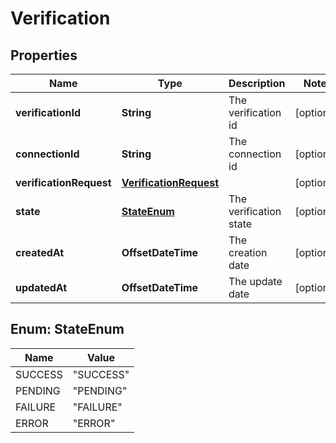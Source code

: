 

# Verification


## Properties

Name | Type | Description | Notes
------------ | ------------- | ------------- | -------------
**verificationId** | **String** | The verification id |  [optional]
**connectionId** | **String** | The connection id |  [optional]
**verificationRequest** | [**VerificationRequest**](VerificationRequest.md) |  |  [optional]
**state** | [**StateEnum**](#StateEnum) | The verification state |  [optional]
**createdAt** | **OffsetDateTime** | The creation date  |  [optional]
**updatedAt** | **OffsetDateTime** | The update date |  [optional]



## Enum: StateEnum

Name | Value
---- | -----
SUCCESS | &quot;SUCCESS&quot;
PENDING | &quot;PENDING&quot;
FAILURE | &quot;FAILURE&quot;
ERROR | &quot;ERROR&quot;



